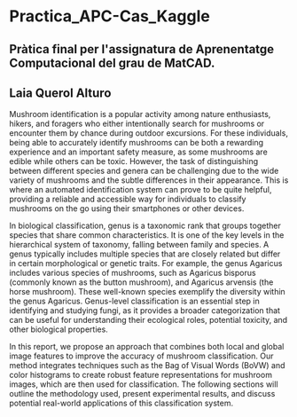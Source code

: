 # Practica_APC-Cas_Kaggle
## Pràtica final per l'assignatura de Aprenentatge Computacional del grau de MatCAD. 
Laia Querol Alturo
------------------
Mushroom identification is a popular activity among nature enthusiasts, hikers, and foragers who either intentionally search for mushrooms or encounter them by chance during outdoor excursions. For these individuals, being able to accurately identify mushrooms can be both a rewarding experience and an important safety measure, as some mushrooms are edible while others can be toxic. However, the task of distinguishing between different species and genera can be challenging due to the wide variety of mushrooms and the subtle differences in their appearance. This is where an automated identification system can prove to be quite helpful, providing a reliable and accessible way for individuals to classify mushrooms on the go using their smartphones or other devices.
    
In biological classification, genus is a taxonomic rank that groups together species that share common characteristics. It is one of the key levels in the hierarchical system of taxonomy, falling between family and species. A genus typically includes multiple species that are closely related but differ in certain morphological or genetic traits. For example, the genus Agaricus includes various species of mushrooms, such as Agaricus bisporus (commonly known as the button mushroom), and Agaricus arvensis (the horse mushroom). These well-known species exemplify the diversity within the genus Agaricus. Genus-level classification is an essential step in identifying and studying fungi, as it provides a broader categorization that can be useful for understanding their ecological roles, potential toxicity, and other biological properties.

In this report, we propose an approach that combines both local and global image features to improve the accuracy of mushroom classification. Our method integrates techniques such as the Bag of Visual Words (BoVW) and color histograms to create robust feature representations for mushroom images, which are then used for classification. The following sections will outline the methodology used, present experimental results, and discuss potential real-world applications of this classification system.
